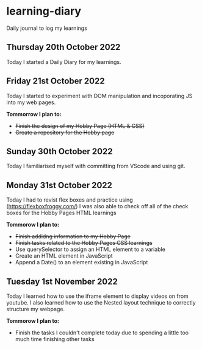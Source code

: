 # learning-diary
Daily journal to log my learnings


## Thursday 20th October 2022

Today I started a Daily Diary for my learnings.

## Friday 21st October 2022

Today I started to experiment with DOM manipulation and incoporating JS into my web pages.

**Tommorrow I plan to:**
- ~~Finish the design of my Hobby Page (HTML & CSS)~~
- ~~Create a repository for the Hobby page~~

## Sunday 30th October 2022
Today I familiarised myself with committing from VScode and using git.

## Monday 31st October 2022
Today I had to revist flex boxes and practice using (https://flexboxfroggy.com/)
I was also able to check off all of the check boxes for the Hobby Pages HTML learnings

**Tommorow I plan to:**
- ~~Finish addidng information to my Hobby Page~~
- ~~Finish tasks related to the Hobby Pages CSS learnings~~
- Use querySelector to assign an HTML element to a variable
- Create an HTML element in JavaScript
- Append a Date() to an element existing in JavaScript

## Tuesday 1st November 2022
Today I learned how to use the iframe element to display videos on from youtube. 
I also learned how to use the Nested layout technique to correctly structure my webpage.

**Tommorow I plan to:**
- Finish the tasks I couldn't complete today due to spending a little too much time finishing other tasks


